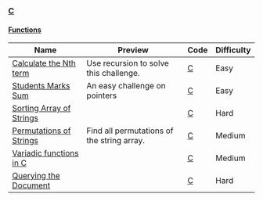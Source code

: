 
### [C](https://www.hackerrank.com/domains/c)



#### [Functions](https://www.hackerrank.com/domains/c/c-functions)

Name | Preview | Code | Difficulty
---- | ------- | ---- | ----------
[Calculate the Nth term](https://www.hackerrank.com/challenges/recursion-in-c)|Use recursion to solve this challenge.|[C](recursion-in-c.c)|Easy
[Students Marks Sum](https://www.hackerrank.com/challenges/students-marks-sum)|An easy challenge on pointers|[C](students-marks-sum.c)|Easy
[Sorting Array of Strings](https://www.hackerrank.com/challenges/sorting-array-of-strings)||[C](sorting-array-of-strings.c)|Hard
[Permutations of Strings](https://www.hackerrank.com/challenges/permutations-of-strings)|Find all permutations of the string array.|[C](permutations-of-strings.c)|Medium
[Variadic functions in C](https://www.hackerrank.com/challenges/variadic-functions-in-c)||[C](variadic-functions-in-c.c)|Medium
[Querying the Document](https://www.hackerrank.com/challenges/querying-the-document)||[C](querying-the-document.c)|Hard

